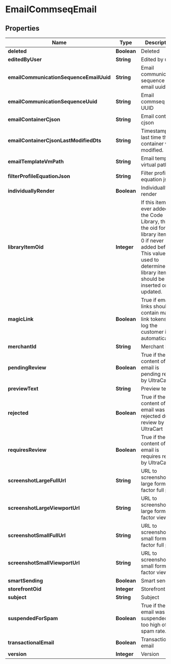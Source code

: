 

# EmailCommseqEmail


## Properties

| Name | Type | Description | Notes |
|------------ | ------------- | ------------- | -------------|
|**deleted** | **Boolean** | Deleted |  [optional] |
|**editedByUser** | **String** | Edited by user |  [optional] |
|**emailCommunicationSequenceEmailUuid** | **String** | Email communication sequence email uuid |  [optional] |
|**emailCommunicationSequenceUuid** | **String** | Email commseq UUID |  [optional] |
|**emailContainerCjson** | **String** | Email container cjson |  [optional] |
|**emailContainerCjsonLastModifiedDts** | **String** | Timestamp the last time the container was modified. |  [optional] |
|**emailTemplateVmPath** | **String** | Email template virtual path |  [optional] |
|**filterProfileEquationJson** | **String** | Filter profile equation json |  [optional] |
|**individuallyRender** | **Boolean** | Individually render |  [optional] |
|**libraryItemOid** | **Integer** | If this item was ever added to the Code Library, this is the oid for that library item, or 0 if never added before.  This value is used to determine if a library item should be inserted or updated. |  [optional] |
|**magicLink** | **Boolean** | True if email links should contain magic link tokens to log the customer in automatically |  [optional] |
|**merchantId** | **String** | Merchant ID |  [optional] |
|**pendingReview** | **Boolean** | True if the content of this email is pending review by UltraCart |  [optional] |
|**previewText** | **String** | Preview text |  [optional] |
|**rejected** | **Boolean** | True if the content of this email was rejected during review by UltraCart |  [optional] |
|**requiresReview** | **Boolean** | True if the content of this email is requires review by UltraCart |  [optional] |
|**screenshotLargeFullUrl** | **String** | URL to screenshot in large form factor full page |  [optional] |
|**screenshotLargeViewportUrl** | **String** | URL to screenshot in large form factor viewport |  [optional] |
|**screenshotSmallFullUrl** | **String** | URL to screenshot in small form factor full page |  [optional] |
|**screenshotSmallViewportUrl** | **String** | URL to screenshot in small form factor viewport |  [optional] |
|**smartSending** | **Boolean** | Smart sending |  [optional] |
|**storefrontOid** | **Integer** | Storefront oid |  [optional] |
|**subject** | **String** | Subject |  [optional] |
|**suspendedForSpam** | **Boolean** | True if the email was suspended for too high of a spam rate. |  [optional] |
|**transactionalEmail** | **Boolean** | Transactional email |  [optional] |
|**version** | **Integer** | Version |  [optional] |



